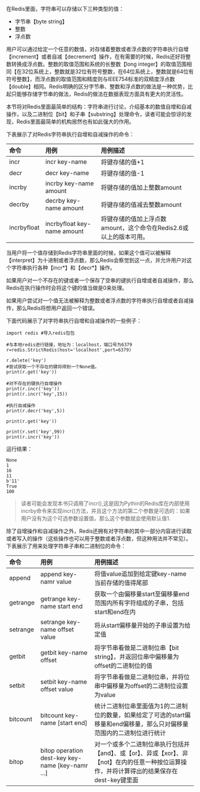 在Redis里面，字符串可以存储以下三种类型的值：

* 字节串【byte string】
* 整数
* 浮点数

用户可以通过给定一个任意的数值，对存储着整数或者浮点数的字符串执行自增【increment】或者自减【decrement】操作，在有需要的时候，Redis还好将整数转换成浮点数。整数的取值范围和系统的长整数【long integer】的取值范围相同【在32位系统上，整数就是32位有符号整数，在64位系统上，整数就是64位有符号整数】，而浮点数的取值范围和精度则与IEEE754标准的双精度浮点数【double】相同。Redis明确的区分字节串、整数和浮点数的做法是一种优势，比起只能够存储字节串的做法，Redis的做法在数据表现方面具有更大的灵活性。

本节将对Redis里面最简单的结构：字符串进行讨论，介绍基本的数值自增和自减操作，以及二进制位【bit】和子串【substring】处理命令，读者可能会惊讶的发现，Redis里面最简单的机构居然也有如此强大的作用。

下表展示了对Redis字符串执行自增和自减操作的命令：

| 命令 | 用例 | 用例描述 |
| :--- | :--- | :--- |
| incr | incr key-name | 将键存储的值+1 |
| decr | decr key-name | 将键存储的值-1 |
| incrby | incrby key-name amount | 将键存储的值加上整数amount |
| decrby | decrby key-name amount | 将键存储的值减去整数amount |
| incrbyfloat | incrbyfloat key-name amount | 将键存储的值加上浮点数amount，这个命令在Redis2.6或以上的版本可用。 |

当用户将一个值存储到Redis字符串里面的时候，如果这个值可以被解释【interpret】为十进制或者浮点数，那么Redis会察觉到这一点，并允许用户对这个字符串执行各种【incr\*】和【decr\*】操作。

如果用户对一个不存在的键或者一个保存了空串的键执行自增或者自减操作，那么Redis在执行操作时会将这个键的值当做是0来处理。

如果用户尝试对一个值无法被解释为整数或者浮点数的字符串执行自增或者自减操作，那么Redis将想用户返回一个错误。

下面代码展示了对字符串执行自增和自减操作的一些例子：

```
import redis #导入redis包包

#与本地redis进行链接，地址为：localhost，端口号为6379
r=redis.StrictRedis(host='localhost',port=6379)

r.delete('key')
#尝试获取一个不存在的键将得到一个None值。
print(r.get('key'))

#对不存在的键执行自增操作
print(r.incr('key'))
print(r.incr('key',15))

#执行自减操作
print(r.decr('key',5))

print(r.get('key'))

print(r.set('key',99))
print(r.incr('key'))
```

运行结果：

```
None
1
16
11
b'11'
True
100
```

> 读者可能会发现本书只调用了incr\(\),这是因为Pythin的Redis库在内部使用incrby命令来实现incr\(\)方法，并且这个方法的第二个参数是可选的：如果用户没有为这个可选参数设置值，那么这个参数就会使用默认值1.

除了自增操作和自减操作之外，Redis还拥有对字符串的其中一部分内容进行读取或者写入的操作（这些操作也可以用于整数或者浮点数，但这种用法并不常见）。下表展示了用来处理字符串子串和二进制位的命令：

| 命令 | 用例 | 用例描述 |
| :--- | :--- | :--- |
| append | append key-namr value | 将值value追加到给定键key-name当前存储的值得尾部 |
| getrange | getrange key-name start end | 获取一个由偏移量start至偏移量end范围内所有字符组成的子串，包括start和end在内 |
| setrange | setrange key-name offset value | 将从start偏移量开始的子串设置为给定值 |
| getbit | getbit key-name offset | 将字节串看做是二进制位串【bit string】，并返回位串中偏移量为offset的二进制位的值 |
| setbit | setbit key-name offset value | 将字节串看做是二进制位串，并将位串中偏移量为offset的二进制位设置为value |
| bitcount | bitcount key-name \[start end\] | 统计二进制位串里面值为1的二进制位的数量，如果给定了可选的start偏移量和end偏移量，那么只对偏移量范围内的二进制位进行统计 |
| bitop | bitop operation dest-key key-name \[key-namr ...\] | 对一个或多个二进制位串执行包括并【and】、或【or】、异或【xor】、非【not】在内的任意一种按位运算操作，并将计算得出的结果保存在dest-key键里面 |



